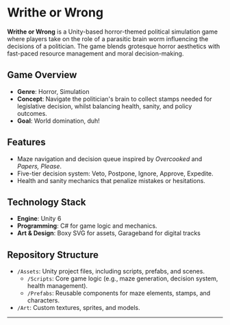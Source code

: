 # Writhe or Wrong

**Writhe or Wrong** is a Unity-based horror-themed political simulation game where players take on the role of a parasitic brain worm influencing the decisions of a politician. The game blends grotesque horror aesthetics with fast-paced resource management and moral decision-making.

## Game Overview
- **Genre**: Horror, Simulation
- **Concept**: Navigate the politician's brain to collect stamps needed for legislative decision, whilst balancing health, sanity, and policy outcomes.
- **Goal**: World domination, duh!

## Features
- Maze navigation and decision queue inspired by *Overcooked* and *Papers, Please*.
- Five-tier decision system: Veto, Postpone, Ignore, Approve, Expedite.
- Health and sanity mechanics that penalize mistakes or hesitations.

## Technology Stack
- **Engine**: Unity 6
- **Programming**: C# for game logic and mechanics.
- **Art & Design**: Boxy SVG for assets, Garageband for digital tracks

## Repository Structure
- `/Assets`: Unity project files, including scripts, prefabs, and scenes.
  - `/Scripts`: Core game logic (e.g., maze generation, decision system, health management).
  - `/Prefabs`: Reusable components for maze elements, stamps, and characters.
- `/Art`: Custom textures, sprites, and models.
---
